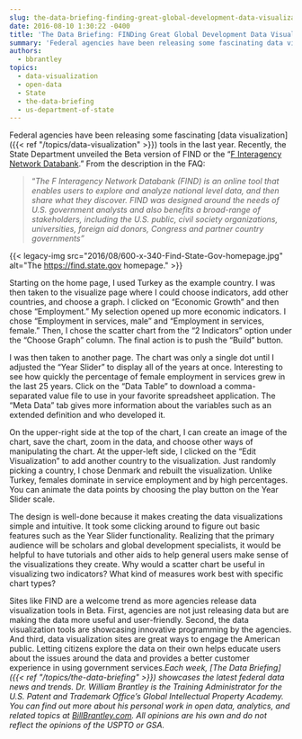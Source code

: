 ```yaml
---
slug: the-data-briefing-finding-great-global-development-data-visualizations-courtesy-of-the-state-department
date: 2016-08-10 1:30:22 -0400
title: 'The Data Briefing: FINDing Great Global Development Data Visualizations Courtesy of the State Department'
summary: 'Federal agencies have been releasing some fascinating data visualization tools in the last year. Recently, the State Department unveiled the Beta version of FIND or the &ldquo;F Interagency Network Databank.&rdquo; From the description in the FAQ: &ldquo;The F Interagency Network Databank (FIND) is an online tool that enables users to explore and analyze national level'
authors:
  - bbrantley
topics:
  - data-visualization
  - open-data
  - State
  - the-data-briefing
  - us-department-of-state
---
```


Federal agencies have been releasing some fascinating [data visualization]({{< ref "/topics/data-visualization" >}}) tools in the last year. Recently, the State Department unveiled the Beta version of FIND or the “[F Interagency Network Databank](http://find.state.gov/).” From the description in the FAQ:

> “_The F Interagency Network Databank (FIND) is an online tool that enables users to explore and analyze national level data, and then share what they discover. FIND was designed around the needs of U.S. government analysts and also benefits a broad-range of stakeholders, including the U.S. public, civil society organizations, universities, foreign aid donors, Congress and partner country governments”_

{{< legacy-img src="2016/08/600-x-340-Find-State-Gov-homepage.jpg" alt="The https://find.state.gov homepage." >}}

Starting on the home page, I used Turkey as the example country. I was then taken to the visualize page where I could choose indicators, add other countries, and choose a graph. I clicked on “Economic Growth” and then chose “Employment.” My selection opened up more economic indicators. I chose “Employment in services, male” and “Employment in services, female.” Then, I chose the scatter chart from the “2 Indicators” option under the “Choose Graph” column. The final action is to push the “Build” button.

I was then taken to another page. The chart was only a single dot until I adjusted the “Year Slider” to display all of the years at once. Interesting to see how quickly the percentage of female employment in services grew in the last 25 years. Click on the “Data Table” to download a comma-separated value file to use in your favorite spreadsheet application. The “Meta Data” tab gives more information about the variables such as an extended definition and who developed it.

On the upper-right side at the top of the chart, I can create an image of the chart, save the chart, zoom in the data, and choose other ways of manipulating the chart. At the upper-left side, I clicked on the “Edit Visualization” to add another country to the visualization. Just randomly picking a country, I chose Denmark and rebuilt the visualization. Unlike Turkey, females dominate in service employment and by high percentages. You can animate the data points by choosing the play button on the Year Slider scale.

The design is well-done because it makes creating the data visualizations simple and intuitive. It took some clicking around to figure out basic features such as the Year Slider functionality. Realizing that the primary audience will be scholars and global development specialists, it would be helpful to have tutorials and other aids to help general users make sense of the visualizations they create. Why would a scatter chart be useful in visualizing two indicators? What kind of measures work best with specific chart types?

Sites like FIND are a welcome trend as more agencies release data visualization tools in Beta. First, agencies are not just releasing data but are making the data more useful and user-friendly. Second, the data visualization tools are showcasing innovative programming by the agencies. And third, data visualization sites are great ways to engage the American public. Letting citizens explore the data on their own helps educate users about the issues around the data and provides a better customer experience in using government services._Each week, [The Data Briefing]({{< ref "/topics/the-data-briefing" >}}) showcases the latest federal data news and trends._
_Dr. William Brantley is the Training Administrator for the U.S. Patent and Trademark Office’s Global Intellectual Property Academy. You can find out more about his personal work in open data, analytics, and related topics at [BillBrantley.com](http://billbrantley.com/). All opinions are his own and do not reflect the opinions of the USPTO or GSA._
